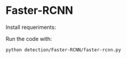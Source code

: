 # Faster-RCNN

Install requeriments:

Run the code with:
```
python detection/Faster-RCNN/faster-rcnn.py
```